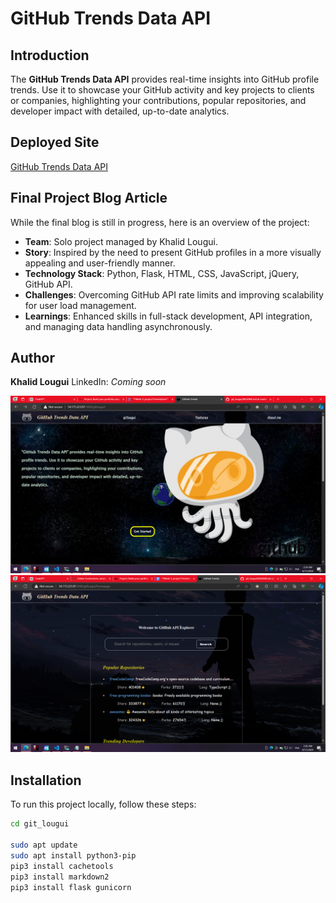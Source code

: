 # GitHub Trends Data API

## Introduction
The **GitHub Trends Data API** provides real-time insights into GitHub profile trends. Use it to showcase your GitHub activity and key projects to clients or companies, highlighting your contributions, popular repositories, and developer impact with detailed, up-to-date analytics.

## Deployed Site
[GitHub Trends Data API](http://54.175.223.87:2000/gitlougui/)

## Final Project Blog Article
While the final blog is still in progress, here is an overview of the project:
- **Team**: Solo project managed by Khalid Lougui.
- **Story**: Inspired by the need to present GitHub profiles in a more visually appealing and user-friendly manner.
- **Technology Stack**: Python, Flask, HTML, CSS, JavaScript, jQuery, GitHub API.
- **Challenges**: Overcoming GitHub API rate limits and improving scalability for user load management.
- **Learnings**: Enhanced skills in full-stack development, API integration, and managing data handling asynchronously.

## Author
**Khalid Lougui**
LinkedIn: *Coming soon*

![GitHub Trends Data API](./imgs/311de8769125beab9c2634f0aebd1c0c.png)
![GitHub Trends Data API](./imgs/e4c6bcb8330f219b6f1d858bf46de027.png)

## Installation
To run this project locally, follow these steps:

```bash
cd git_lougui

sudo apt update
sudo apt install python3-pip
pip3 install cachetools
pip3 install markdown2
pip3 install flask gunicorn